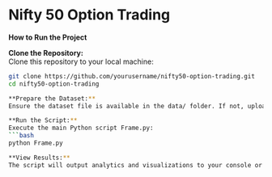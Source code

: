 # Nifty 50 Option Trading
**How to Run the Project**

**Clone the Repository:**  
Clone this repository to your local machine:

```bash
git clone https://github.com/yourusername/nifty50-option-trading.git
cd nifty50-option-trading

**Prepare the Dataset:**
Ensure the dataset file is available in the data/ folder. If not, upload or place the dataset file in the specified directory.

**Run the Script:**
Execute the main Python script Frame.py:
```bash
python Frame.py

**View Results:**
The script will output analytics and visualizations to your console or save them in the output/ folder.
